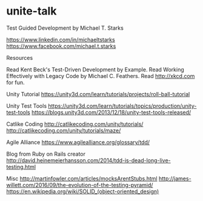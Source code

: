 # unite-talk

Test Guided Development
by Michael T. Starks

https://www.linkedin.com/in/michaeltstarks 
https://www.facebook.com/michael.t.starks


Resources

Read Kent Beck's Test-Driven Development by Example.
Read Working Effectively with Legacy Code by Michael C. Feathers.
Read http://xkcd.com for fun.

Unity Tutorial
https://unity3d.com/learn/tutorials/projects/roll-ball-tutorial

Unity Test Tools
https://unity3d.com/learn/tutorials/topics/production/unity-test-tools
https://blogs.unity3d.com/2013/12/18/unity-test-tools-released/

Catlike Coding
http://catlikecoding.com/unity/tutorials/
http://catlikecoding.com/unity/tutorials/maze/

Agile Alliance
https://www.agilealliance.org/glossary/tdd/

Blog from Ruby on Rails creator
http://david.heinemeierhansson.com/2014/tdd-is-dead-long-live-testing.html

Misc
http://martinfowler.com/articles/mocksArentStubs.html
http://james-willett.com/2016/09/the-evolution-of-the-testing-pyramid/
https://en.wikipedia.org/wiki/SOLID_(object-oriented_design)

